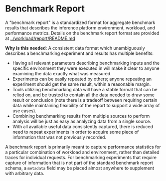 # Benchmark Report

A "benchmark report" is a standardized format for aggregate benchmark results that describes the inference platform environment, workload, and performance metrics. Details on the benchmark report format are provided at [../workload/report/README.md](../workload/report/README.md)

**Why is this needed**:
A consistent data format which unambiguously describes a benchmarking experiment and results has multiple benefits:
- Having all relevant parameters describing benchmarking inputs and the specific environment they were executed in will make it clear to anyone examining the data exactly what was measured.
- Experiments can be easily repeated by others; anyone repeating an experiment should get the same result, within a reasonable margin.
- Tools utilizing benchmarking data will have a stable format that can be relied on, and be trusted to contain all the data needed to draw some result or conclusion (note there is a tradeoff between requiring certain data while maintaining flexibility of the report to support a wide array of use cases).
- Combining benchmarking results from multiple sources to perform analysis will be just as easy as analyzing data from a single source.
- With all available useful data consistently captured, there is reduced need to repeat experiments in order to acquire some piece of information that was not previously recorded.

A benchmark report is primarily meant to capture performance statistics for a particular combination of workload and environment, rather than detailed traces for individual requests. For benchmarking experiments that require capture of information that is not part of the standard benchmark report schema, a `metadata` field may be placed almost anywhere to supplement with arbitrary data.